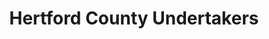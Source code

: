 ---
title: "Hertford County Undertakers"
url: /winton/hertford-county-undertakers/
shop: funeral directors
---